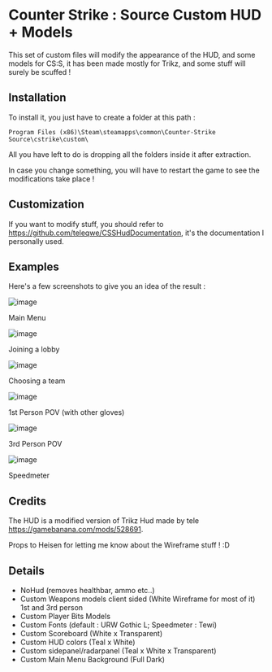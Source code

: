 # Counter Strike : Source Custom HUD + Models
This set of custom files will modify the appearance of the HUD, and some models for CS:S, it has been made mostly for Trikz, and some stuff will surely be scuffed !

## Installation
To install it, you just have to create a folder at this path : 

`Program Files (x86)\Steam\steamapps\common\Counter-Strike Source\cstrike\custom\`

All you have left to do is dropping all the folders inside it after extraction.

In case you change something, you will have to restart the game to see the modifications take place !

## Customization
If you want to modify stuff, you should refer to https://github.com/teleqwe/CSSHudDocumentation, it's the documentation I personally used.

## Examples
Here's a few screenshots to give you an idea of the result :

![image](https://github.com/user-attachments/assets/4139dd91-0aee-4290-85f7-a07372a2f462)

Main Menu

![image](https://github.com/user-attachments/assets/9176ba7d-db23-4eee-a898-70249715204a)

Joining a lobby

![image](https://github.com/user-attachments/assets/b0228d96-e727-46e6-9cba-2c17e7409578)

Choosing a team

![image](https://github.com/user-attachments/assets/21147641-84e6-4327-8e60-49acec3fc47d)

1st Person POV (with other gloves)

![image](https://github.com/user-attachments/assets/3c494573-45fe-44c4-8779-6c39fb6928ac)

3rd Person POV

![image](https://github.com/user-attachments/assets/7ffde927-446d-43b3-8905-7b7c147b2b91)

Speedmeter

## Credits
The HUD is a modified version of Trikz Hud made by tele https://gamebanana.com/mods/528691.

Props to Heisen for letting me know about the Wireframe stuff ! :D

## Details
- NoHud (removes healthbar, ammo etc..)
- Custom Weapons models client sided (White Wireframe for most of it) 1st and 3rd person
- Custom Player Bits Models
- Custom Fonts (default : URW Gothic L; Speedmeter : Tewi)
- Custom Scoreboard (White x Transparent)
- Custom HUD colors (Teal x White)
- Custom sidepanel/radarpanel (Teal x White x Transparent)
- Custom Main Menu Background (Full Dark)
